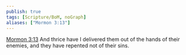 ```yaml
---
publish: true
tags: [Scripture/BoM, noGraph]
aliases: ["Mormon 3:13"]
---
```

[Mormon 3:13](https://churchofjesuschrist.org/study/scriptures/bofm/morm/3?lang=eng&id=p13#p13) And thrice have I delivered them out of the hands of their enemies, and they have repented not of their sins.
